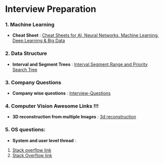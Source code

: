 # Interview Preparation

### 1. Machine Learning
- **Cheat Sheet** : [Cheat Sheets for AI, Neural Networks, Machine Learning, Deep Learning & Big Data](https://becominghuman.ai/cheat-sheets-for-ai-neural-networks-machine-learning-deep-learning-big-data-678c51b4b463) 

### 2. Data Structure
- **Interval and Segment Trees** : [Interval,Segment,Range and Priority Search Tree](http://www.iis.sinica.edu.tw/~dtlee/dtlee/CRCbook_chapter18.pdf)

### 3. Company Questions
- **Company wise questions** : [Interview-Questions](https://github.com/rishabh115/Interview-Questions)

### 4. Computer Vision Awesome Links !!!
- **3D reconstruction from multiple Images** : [3d reconstruction](http://cvgl.stanford.edu/teaching/cs231a_winter1415/prev/projects/CS231a-FinalReport-sgmccann.pdf)

### 5. OS questions:
- **System and user level thread** : 
1. [Stack overflow link](https://stackoverflow.com/questions/14791278/threads-why-must-all-user-threads-be-mapped-to-a-kernel-thread)
2. [Stack Overflow link](https://stackoverflow.com/questions/15983872/difference-between-user-level-and-kernel-supported-threads/15984127#15984127)
